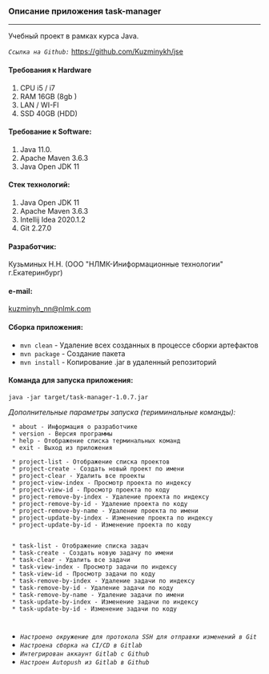 ### Описание приложения task-manager
***
Учебный проект в рамках курса Java.

*`Ссылка на Github:`* https://github.com/Kuzminykh/jse

#### Требования к Hardware
1. CPU i5 / i7
2. RAM 16GB (8gb )
3. LAN / WI-FI
4. SSD 40GB (НDD)

#### Требование к Software: 
1. Java 11.0. 
2. Apache Maven 3.6.3
3. Java Open JDK 11

#### Стек технологий:
1. Java Open JDK 11
2. Apache Maven 3.6.3
3. Intellij Idea 2020.1.2
4. Git 2.27.0

#### Разработчик: 
 Кузьминых Н.Н. (ООО "НЛМК-Иниформационные технологии" г.Екатеринбург)
 
#### e-mail: 
 kuzminyh_nn@nlmk.com

#### Сборка приложения: 
- `mvn clean` - Удаление всех созданных в процессе сборки артефактов
- `mvn package` - Создание пакета
- `mvn install` - Копирование .jar в удаленный репозиторий

#### Команда для запуска приложения: 
``` 
java -jar target/task-manager-1.0.7.jar 
```

*Дополнительные параметры запуска (териминальные команды):*
```
 * about - Информация о разработчике
 * version - Версия программы
 * help - Отображение списка терминальных команд
 * exit - Выход из приложения

 * project-list - Отображение списка проектов
 * project-create - Создать новый проект по имени
 * project-clear - Удалить все проекты
 * project-view-index - Просмотр проекта по индексу
 * project-view-id - Просмотр проекта по коду
 * project-remove-by-index - Удаление проекта по индексу
 * project-remove-by-id - Удаление проекта по коду
 * project-remove-by-name - Удаление проекта по имени
 * project-update-by-index - Изменение проекта по индексу
 * project-update-by-id - Изменение проекта по коду
 

 * task-list - Отображение списка задач
 * task-create - Создать новую задачу по имени
 * task-clear - Удалить все задачи
 * task-view-index - Просмотр задачи по индексу
 * task-view-id - Просмотр задачи по коду
 * task-remove-by-index - Удаление задачи по индексу
 * task-remove-by-id - Удаление задачи по коду
 * task-remove-by-name - Удаление задачи по имени
 * task-update-by-index - Изменение задачи по индексу
 * task-update-by-id - Изменение задачи по коду
```
 #
- *`Настроено окружение для протокола SSH для отправки изменений в Git`*
- *`Настроена сборка на CI/CD в Gitlab`*
- *`Интегрирован аккаунт Gitlab с Github`*
- *`Настроен Autopush из Gitlab в Github`* 

